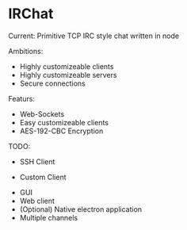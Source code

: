 # IRChat
Current:
Primitive TCP IRC style chat written in node

Ambitions:
- Highly customizeable clients
- Highly customizeable servers
- Secure connections

Featurs:
- Web-Sockets
- Easy customizeable clients
- AES-192-CBC Encryption

TODO:
- SSH Client
+ Custom Client
- GUI
- Web client
- (Optional) Native electron application
- Multiple channels
